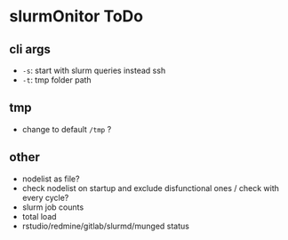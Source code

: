 # slurmOnitor ToDo

## cli args

* `-s`: start with slurm queries instead ssh
* `-t`: tmp folder path

## tmp

* change to default `/tmp` ?

## other

* nodelist as file?
* check nodelist on startup and exclude disfunctional ones / check with every cycle?
* slurm job counts
* total load
* rstudio/redmine/gitlab/slurmd/munged status
